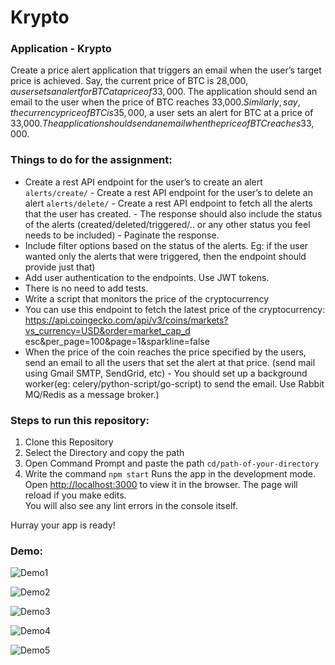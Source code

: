 # Krypto
### Application - Krypto

Create a price alert application that triggers an email when the user’s target price is achieved. 
Say, the current price of BTC is 28,000$, a user sets an alert for BTC at a price of 33,000$. The application should send an email to the user when the price of BTC reaches 33,000$. 
Similarly, say, the currency price of BTC is 35,000$, a user sets an alert for BTC at a price of 33,000$. The application should send an email when the price of BTC reaches 33,000$. 

### Things to do for the assignment:
- Create a rest API endpoint for the user’s to create an alert `alerts/create/` - Create a rest API endpoint for the user’s to delete an alert `alerts/delete/` - Create a rest API endpoint to fetch all the alerts that the user has created. - The response should also include the status of the alerts 
(created/deleted/triggered/.. or any other status you feel needs to be included) - Paginate the response. 
- Include filter options based on the status of the alerts. Eg: if the user wanted only the alerts that were triggered, then the endpoint should provide just that) 
- Add user authentication to the endpoints. Use JWT tokens. 
- There is no need to add tests. 
- Write a script that monitors the price of the cryptocurrency 
- You can use this endpoint to fetch the latest price of the cryptocurrency: https://api.coingecko.com/api/v3/coins/markets?vs_currency=USD&order=market_cap_d esc&per_page=100&page=1&sparkline=false 
- When the price of the coin reaches the price specified by the users, send an email to all the users that set the alert at that price. (send mail using Gmail SMTP, SendGrid, etc) - You should set up a background worker(eg: celery/python-script/go-script) to send the email. Use Rabbit MQ/Redis as a message broker.) 

### Steps to run this repository:
1. Clone this Repository
2. Select the Directory and copy the path
3. Open Command Prompt and paste the path 
        `cd/path-of-your-directory`
4. Write the command
       `npm start`
 Runs the app in the development mode.\
 Open [http://localhost:3000](http://localhost:3000) to view it in the browser.
 The page will reload if you make edits.\
 You will also see any lint errors in the console itself.

Hurray your app is ready!

### Demo:
![Demo1](https://user-images.githubusercontent.com/53315283/132913232-a0b2d313-7078-4c35-a6de-9c307ed80506.PNG)


![Demo2](https://user-images.githubusercontent.com/53315283/132913243-041af4f0-a466-44c1-b9d1-386923e5be12.PNG)


![Demo3](https://user-images.githubusercontent.com/53315283/132913247-2eef57e0-2cc6-47e0-b86d-45e9093ae43c.PNG)


![Demo4](https://user-images.githubusercontent.com/53315283/132913257-bbe4320a-b984-4840-8399-82f2c5a5cf23.PNG)


![Demo5](https://user-images.githubusercontent.com/53315283/132913261-56bcc8ef-dcee-4c89-854a-fb546168203a.PNG)
